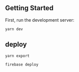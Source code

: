 ## Getting Started

First, run the development server:

```bash
yarn dev
```

## deploy

```bash
yarn export
```

```bash
firebase deploy
```
